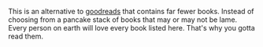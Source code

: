 This is an alternative to [goodreads](www.goodreads.com) that contains far fewer books. Instead of choosing from a pancake stack of books that may or may not be lame. Every person on earth will love every book listed here. That's why you gotta read them. 
